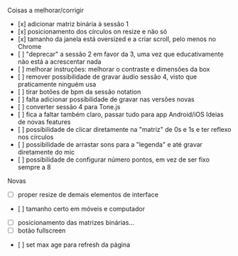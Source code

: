Coisas a melhorar/corrigir
- [x] adicionar matriz binária à sessão 1
- [x] posicionamento dos círculos on resize e não só
- [x] tamanho da janela está oversized e a criar scroll, pelo menos no Chrome
- [ ] "deprecar" a sessão 2 em favor da 3, uma vez que educativamente não está a acrescentar nada
- [ ] melhorar instruções: melhorar o contraste e dimensões da box
- [ ] remover possibilidade de gravar áudio sessão 4, visto que praticamente ninguém usa
- [ ] tirar botões de bpm da sessão notation
- [ ] falta adicionar possibilidade de gravar nas versões novas
- [ ] converter sessão 4 para Tone.js
- [ ] fica a faltar também claro, passar tudo para app Android/iOS
Ideias de novas features
- [ ] possibilidade de clicar diretamente na "matriz" de 0s e 1s e ter reflexo nos círculos
- [ ] possibilidade de arrastar sons para a "legenda" e até gravar diretamente do mic
- [ ] possibilidade de configurar número pontos, em vez de ser fixo sempre a 8

Novas

- [ ] proper resize de demais elementos de interface
- [ ] tamanho certo em móveis e computador
- [ ] posicionamento das matrizes binárias...
- [ ] botão fullscreen
- [ ] set max age para refresh da página
